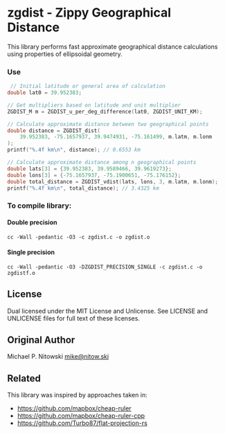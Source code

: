 # zgdist - Zippy Geographical Distance

This library performs fast approximate geographical distance calculations using
properties of ellipsoidal geometry.

### Use

```c
 // Initial latitude or general area of calculation
double lat0 = 39.952383;

// Get multipliers based on latitude and unit multiplier
ZGDIST_M m = ZGDIST_u_per_deg_difference(lat0, ZGDIST_UNIT_KM);

// Calculate approximate distance between two geographical points
double distance = ZGDIST_dist(
    39.952383, -75.1657937, 39.9474931, -75.161499, m.latm, m.lonm
);
printf("%.4f km\n", distance); // 0.6553 km

// Calculate approximate distance among n geographical points
double lats[3] = {39.952383, 39.9589466, 39.9619273};
double lons[3] = {-75.1657937, -75.1900651, -75.176152};
double total_distance = ZGDIST_vdist(lats, lons, 3, m.latm, m.lonm);
printf("%.4f km\n", total_distance); // 3.4325 km
```

### To compile library:

#### Double precision
```shell
cc -Wall -pedantic -O3 -c zgdist.c -o zgdist.o
```

#### Single precision
```shell
cc -Wall -pedantic -O3 -DZGDIST_PRECISION_SINGLE -c zgdist.c -o zgdistf.o
```

## License

Dual licensed under the MIT License and Unlicense. See LICENSE and UNLICENSE
files for full text of these licenses.

## Original Author

Michael P. Nitowski <mike@nitow.ski>

## Related

This library was inspired by approaches taken in:
 * https://github.com/mapbox/cheap-ruler
 * https://github.com/mapbox/cheap-ruler-cpp
 * https://github.com/Turbo87/flat-projection-rs
